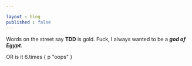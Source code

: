 ```yaml
---

layout : blog
published : false
---
```



Words on the street say __TDD__ is gold. Fuck, I always wanted to be a ___god of Egypt___.

OR is it 6.times { p "oops" }